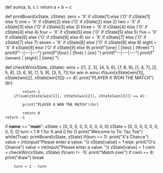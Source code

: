 


def sum(a, b, c ):
    return a + b + c

def printBoard(xState, zState):
    zero = 'X' if xState[1] else ('O' if zState[1]  else 1)
    one = 'X' if xState[2] else ('O' if zState[2] else 2)
    two = 'X' if xState[3] else ('O' if zState[3] else 3)
    three = 'X' if xState[4] else ('O' if zState[4] else 4)
    four = 'X' if xState[5] else ('O' if zState[5] else 5)
    five = 'X' if xState[6] else ('O' if zState[6] else 6)
    six = 'X' if xState[7] else ('O' if zState[7] else 7)
    seven = 'X' if xState[8] else ('O' if zState[8] else 8)
    eight = 'X' if xState[9] else ('O' if zState[9] else 9)
    print(f"{one} | {two} | {three} ")
    print(f"--|---|---")
    print(f"{four} | {five} | {six} ")
    print(f"--|---|---")
    print(f"{seven} | {eight} | {nine} ") 
    
 

def checkWin(xState, zState):
    wins = [[1, 2, 3], [4, 5, 6], [7, 8, 9], [1, 4, 7], [2, 5, 8], [3, 6, 9], [1, 5, 9], [3, 5, 7]]
    for win in wins:
        if(sum(xState[win[1]], xState[win[2], xState[win[3]]) == 4):
            print("PLAYER X WON THE MATCH")(br)

            return 1
        if(sum(zState[win[1]], zState[win[2]], zState[win[3]]) == 4):
          
            print("PLAYER O WON THE MATCH")(br)

            return 0
    return -1
    
if __name__ == "__main__":
    xState = [0, 0, 0, 0, 0, 0, 0, 0, 0]
    zState = [0, 0, 0, 0, 0, 0, 0, 0, 0]
    turn = 1 # 1 for X and 0 for O
    print("Welcome to Tic Tac Toe")
    while(True):
        printBoard(xState, zState)
        if(turn == 1):
            print("X's Chance")
            value = int(input("Please enter a value: "))
            xState[value] = 1
        else:
            print("O's Chance")
            value = int(input("Please enter a value: "))
            zState[value] = 1
        cwin = checkWin(xState, zState)
        if(cwin != -1):
            print("Match over")
        if cwin == 8:
            print("draw")
            break
        
        turn = 1 - turn
      
